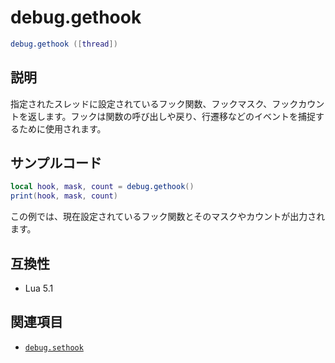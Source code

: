 # debug.gethook

```lua
debug.gethook ([thread])
```

## 説明

指定されたスレッドに設定されているフック関数、フックマスク、フックカウントを返します。フックは関数の呼び出しや戻り、行遷移などのイベントを捕捉するために使用されます。

## サンプルコード

```lua
local hook, mask, count = debug.gethook()
print(hook, mask, count)
```

この例では、現在設定されているフック関数とそのマスクやカウントが出力されます。

## 互換性

- Lua 5.1

## 関連項目

- [`debug.sethook`](sethook.md)